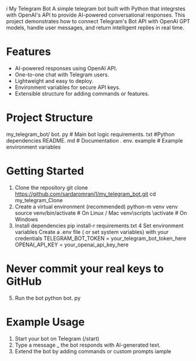 i
My Telegram Bot
A simple telegram bot built with Python that integrstes with OpenAI's API
to provide AI-powered conversational responses. 
This project demonstrates how to connect Telegram's Bot API with OpenAI GPT
models, handle user messages, and return intelligent replies in real time. 
# Features 
- AI-powered responses using OpenAI API.
- One-to-one chat with Telegram users.
- Lightweight and easy to deploy.
- Environment variables for secure API keys.
- Extensible structure for adding commands or features.
# Project Structure 
my_telegram_bot/
bot. py # Main bot logic 
requirements. txt #Python dependencies
README. md # Documentation 
. env. example # Example environment variables 
# Getting Started 
1. Clone the repository
   git clone https://github.com/sardaromrani1/my_telegram_bot.git
   cd my_telegram_Clone
2. Create a virtual environment (recommended)
   python-m venv venv
   source venv/bin/activate # On Linux / Mac
   venv\scripts \activate # On Windows
3. Install dependencies
   pip install-r requirements.txt
4 Set environment variables
Create a  .env file ( or set system variables) with your credentials
TELEGRAM_BOT_TOKEN = your_telegram_bot_token_here
OPENAI_API_KEY = your_openai_api_key_here
# Never commit your real keys to GitHub 
5. Run the bot
   python bot. py
# Example Usage 
1. Start your bot on Telegram (/start)
2. Type a message _ the bot responds with AI-generated text.
3. Extend the bot by adding commands or custom prompts iample

